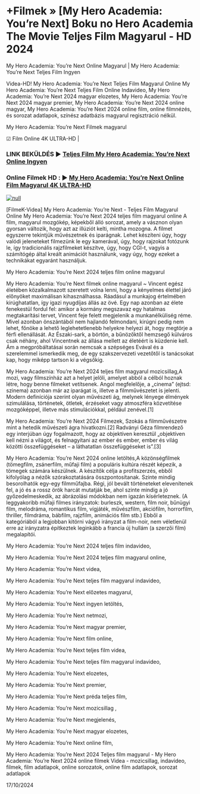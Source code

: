 # +Filmek » [My Hero Academia: You’re Next] Boku no Hero Academia The Movie Teljes Film Magyarul - HD 2024




My Hero Academia: You’re Next Online Magyarul | My Hero Academia: You’re Next Teljes Film Ingyen

Videa-HD! My Hero Academia: You’re Next Teljes Film Magyarul Online My Hero Academia: You’re Next Teljes Film Online Indavideo, My Hero Academia: You’re Next 2024 magyar elozetes, My Hero Academia: You’re Next 2024 magyar premier, My Hero Academia: You’re Next 2024 online magyar, My Hero Academia: You’re Next 2024 online film, online filmnézés, és sorozat adatlapok, színész adatbázis magyarul regisztráció nélkül.

My Hero Academia: You’re Next Filmek magyarul

☑ Film Online 4K ULTRA-HD |

### LINK BEKÜLDÉS ▶️ [Teljes Film My Hero Academia: You’re Next Online Ingyen](https://t.co/qOBhnhBzd1)

### Online Filmek HD : ▶️ [My Hero Academia: You’re Next Online Film Magyarul 4K ULTRA-HD](https://t.co/qOBhnhBzd1)

[![null](https://static.wixstatic.com/media/855a25_043b5abeb4ae4d35ac003198e7fe56ed~mv2.gif)](https://t.co/qOBhnhBzd1)

[FilmeK-Videa] My Hero Academia: You’re Next - Teljes Film Magyarul Online My Hero Academia: You’re Next 2024 teljes film magyarul online A film, magyarul mozgókép, képekből álló sorozat, amely a vásznon olyan gyorsan változik, hogy azt az illúziót kelti, mintha mozogna. A filmet egyszerre tekintjük művészetnek és iparágnak. Lehet készíteni úgy, hogy valódi jeleneteket filmezünk le egy kamerával, úgy, hogy rajzokat fotózunk le, így tradicionális rajzfilmeket készítve, úgy, hogy CGI-t, vagyis a számítógép által kreált animációt használunk, vagy úgy, hogy ezeket a technikákat egyaránt használjuk.

My Hero Academia: You’re Next 2024 teljes film online magyarul

My Hero Academia: You’re Next filmek online magyarul ~ Vincent egész életében közalkalmazott szeretett volna lenni, hogy a kényelmes élettel járó előnyöket maximálisan kihasználhassa. Ráadásul a munkajog értelmében kirúghatatlan, így igazi nyugdíjas állás az övé. Egy nap azonban az élete fenekestül fordul fel: amikor a kormány megszavaz egy hatalmas megtakarítási tervet, Vincent feje felett megjelenik a munkanélküliség réme. Mivel azonban önszántából nem hajlandó felmondani, kirúgni pedig nem lehet, főnöke a lehető leglehetetlenebb helyekre helyezi át, hogy megtörje a férfi ellenállását. Az Északi-sark, a börtön, a bűnözőktől hemzsegő külváros csak néhány, ahol Vincentnek az állása mellett az életéért is küzdenie kell. Ám a megpróbáltatásai során nemcsak a szépséges Evával és a szerelemmel ismerkedik meg, de egy szakszervezeti vezetőtől is tanácsokat kap, hogy miképp tartson ki a végsőkig.

My Hero Academia: You’re Next 2024 teljes film magyarul mozicsillag,A mozi, vagy filmszínház azt a helyet jelöli, amelyet abból a célból hoznak létre, hogy benne filmeket vetítsenek. Angol megfelelője, a „cinema” (ejtsd: szinema) azonban már az iparágat is, illetve a filmművészetet is jelenti. Modern definíciója szerint olyan művészeti ág, melynek lényege élmények szimulálása, történetek, ötletek, érzéseket vagy atmoszféra közvetítése mozgóképpel, illetve más stimulációkkal, például zenével.[1]

My Hero Academia: You’re Next 2024 Filmezek, Szokás a filmművészetre mint a hetedik művészeti ágra hivatkozni.[2] Radványi Géza filmrendező egy interjúban úgy fogalmazott, hogy az objektíven keresztül „objektíven kell nézni a világot, és felnagyítani az ember és ember, ember és világ közötti összefüggéseket – a láthatatlan összefüggéseket is”.[3]

My Hero Academia: You’re Next 2024 online letöltés,A közönségfilmek (tömegfilm, zsánerfilm, műfaji film) a populáris kultúra részét képezik, a tömegek számára készülnek. A készítők célja a profitszerzés, ebből kifolyólag a nézők szórakoztatására összpontosítanak. Szinte mindig besorolhatók egy-egy filmműfajba. Régi, jól bevált történeteket elevenítenek fel, a jó és a rossz örök harcát mutatják be, ahol szinte mindig a jó győzedelmeskedik, az ábrázolási módokban nem igazán kísérleteznek. (A leggyakoribb műfaji filmes irányzatok: burleszk, western, film noir, bűnügyi film, melodráma, romantikus film, vígjáték, művészfilm, akciófilm, horrorfilm, thriller, filmdráma, bábfilm, rajzfilm, animációs film stb.) Ebből a kategóriából a legjobban kitörni vágyó irányzat a film-noir, nem véletlenül erre az irányzatra építkeztek leginkább a francia új hullám (a szerzői film) megalapítói.

My Hero Academia: You’re Next 2024 teljes film indavideo,

My Hero Academia: You’re Next 2024 teljes film magyarul online,

My Hero Academia: You’re Next videa,

My Hero Academia: You’re Next teljes film magyarul indavideo,

My Hero Academia: You’re Next előzetes magyarul,

My Hero Academia: You’re Next ingyen letöltés,

My Hero Academia: You’re Next netmozi,

My Hero Academia: You’re Next magyar premier,

My Hero Academia: You’re Next film online,

My Hero Academia: You’re Next teljes film videa,

My Hero Academia: You’re Next teljes film magyarul indavideo,

My Hero Academia: You’re Next elozetes,

My Hero Academia: You’re Next premier,

My Hero Academia: You’re Next préda teljes film,

My Hero Academia: You’re Next mozicsillag ,

My Hero Academia: You’re Next megjelenés,

My Hero Academia: You’re Next magyar elozetes,

My Hero Academia: You’re Next online film,

My Hero Academia: You’re Next 2024 Teljes film magyarul - My Hero Academia: You’re Next 2024 online filmek Videa - mozicsillag, indavideo, filmek, film adatlapok, online sorozatok, online film adatlapok, sorozat adatlapok

17/10/2024

